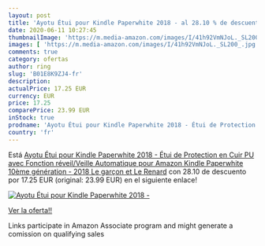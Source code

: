 ```yaml
---
layout: post
title: 'Ayotu Étui pour Kindle Paperwhite 2018 - al 28.10 % de descuento'
date: 2020-06-11 10:27:45
thumbnailImage: 'https://m.media-amazon.com/images/I/41h92VmNJoL._SL200_.jpg'
images: [ 'https://m.media-amazon.com/images/I/41h92VmNJoL._SL200_.jpg' ]
comments: true
category: ofertas
author: ring
slug: 'B01E8K9ZJ4-fr'
description:
actualPrice: 17.25 EUR
currency: EUR
price: 17.25
comparePrice: 23.99 EUR
inStock: true
prodname: 'Ayotu Étui pour Kindle Paperwhite 2018 - Étui de Protection en Cuir PU avec Fonction réveil/Veille Automatique pour Amazon Kindle Paperwhite  10ème génération - 2018  Le garçon et Le Renard'
country: 'fr'
---
```


Está [Ayotu Étui pour Kindle Paperwhite 2018 - Étui de Protection en Cuir PU avec Fonction réveil/Veille Automatique pour Amazon Kindle Paperwhite  10ème génération - 2018  Le garçon et Le Renard](https://www.amazon.fr/dp/B01E8K9ZJ4/?tag=tolees0d-21) con 28.10 de descuento por 17.25 EUR (original: 23.99 EUR) en el siguiente enlace!

[![Ayotu Étui pour Kindle Paperwhite 2018 -](https://m.media-amazon.com/images/I/41h92VmNJoL._SL200_.jpg)](https://www.amazon.fr/dp/B01E8K9ZJ4/?tag=tolees0d-21)

[Ver la oferta!!](https://www.amazon.fr/dp/B01E8K9ZJ4/?tag=tolees0d-21)

Links participate in Amazon Associate program and might generate a comission on qualifying sales


